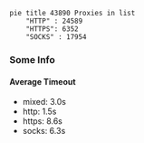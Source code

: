 
```mermaid
pie title 43890 Proxies in list
    "HTTP" : 24589
    "HTTPS": 6352
    "SOCKS" : 17954
```

### Some Info
#### Average Timeout

- mixed: 3.0s
- http: 1.5s
- https: 8.6s
- socks: 6.3s